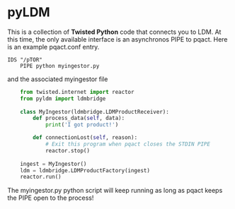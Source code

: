 pyLDM
=====

This is a collection of **Twisted Python** code that connects you to LDM. At this
time, the only available interface is an asynchronos PIPE to pqact.  Here is 
an example pqact.conf entry.

    IDS "/pTOR"
        PIPE python myingestor.py

and the associated myingestor file

```python
    from twisted.internet import reactor
    from pyldm import ldmbridge
    
    class MyIngestor(ldmbridge.LDMProductReceiver):
        def process_data(self, data):
            print('I got product!')

        def connectionLost(self, reason):
            # Exit this program when pqact closes the STDIN PIPE
            reactor.stop()
            
    ingest = MyIngestor()
    ldm = ldmbridge.LDMProductFactory(ingest)
    reactor.run()
```

The myingestor.py python script will keep running as long as pqact keeps the PIPE open to the process!
